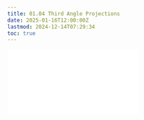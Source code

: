 ```yaml
---
title: 01.04 Third Angle Projections
date: 2025-01-16T12:00:00Z
lastmod: 2024-12-14T07:29:34
toc: true
---
```


![Link to included content](../../../../drawing/third-angle-projection.md)
